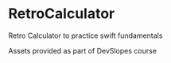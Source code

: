 # RetroCalculator
Retro Calculator to practice swift fundamentals

Assets provided as part of DevSlopes course
